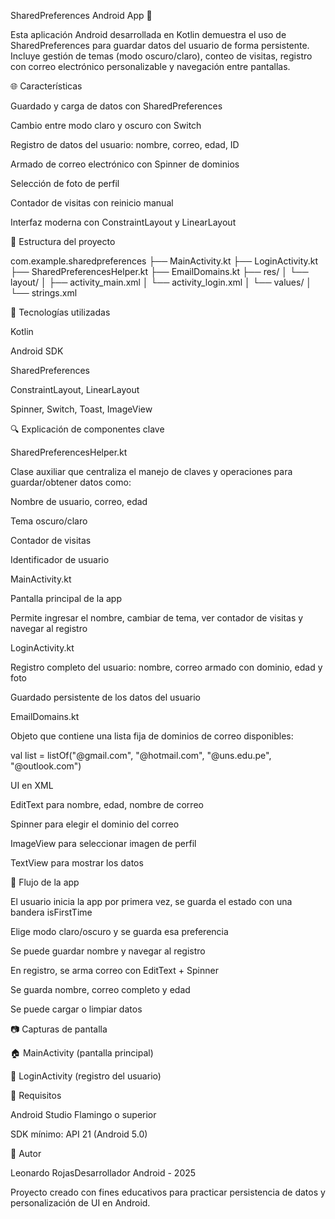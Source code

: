 SharedPreferences Android App 📱

Esta aplicación Android desarrollada en Kotlin demuestra el uso de SharedPreferences para guardar datos del usuario de forma persistente. Incluye gestión de temas (modo oscuro/claro), conteo de visitas, registro con correo electrónico personalizable y navegación entre pantallas.

🌐 Características

Guardado y carga de datos con SharedPreferences

Cambio entre modo claro y oscuro con Switch

Registro de datos del usuario: nombre, correo, edad, ID

Armado de correo electrónico con Spinner de dominios

Selección de foto de perfil

Contador de visitas con reinicio manual

Interfaz moderna con ConstraintLayout y LinearLayout

📁 Estructura del proyecto

com.example.sharedpreferences
├── MainActivity.kt
├── LoginActivity.kt
├── SharedPreferencesHelper.kt
├── EmailDomains.kt
├── res/
│   └── layout/
│       ├── activity_main.xml
│       └── activity_login.xml
│   └── values/
│       └── strings.xml

🚀 Tecnologías utilizadas

Kotlin

Android SDK

SharedPreferences

ConstraintLayout, LinearLayout

Spinner, Switch, Toast, ImageView

🔍 Explicación de componentes clave

SharedPreferencesHelper.kt

Clase auxiliar que centraliza el manejo de claves y operaciones para guardar/obtener datos como:

Nombre de usuario, correo, edad

Tema oscuro/claro

Contador de visitas

Identificador de usuario

MainActivity.kt

Pantalla principal de la app

Permite ingresar el nombre, cambiar de tema, ver contador de visitas y navegar al registro

LoginActivity.kt

Registro completo del usuario: nombre, correo armado con dominio, edad y foto

Guardado persistente de los datos del usuario

EmailDomains.kt

Objeto que contiene una lista fija de dominios de correo disponibles:

val list = listOf("@gmail.com", "@hotmail.com", "@uns.edu.pe", "@outlook.com")

UI en XML

EditText para nombre, edad, nombre de correo

Spinner para elegir el dominio del correo

ImageView para seleccionar imagen de perfil

TextView para mostrar los datos

🔄 Flujo de la app

El usuario inicia la app por primera vez, se guarda el estado con una bandera isFirstTime

Elige modo claro/oscuro y se guarda esa preferencia

Se puede guardar nombre y navegar al registro

En registro, se arma correo con EditText + Spinner

Se guarda nombre, correo completo y edad

Se puede cargar o limpiar datos

📷 Capturas de pantalla

🏠 MainActivity (pantalla principal)



👤 LoginActivity (registro del usuario)



🚪 Requisitos

Android Studio Flamingo o superior

SDK mínimo: API 21 (Android 5.0)

📅 Autor

Leonardo RojasDesarrollador Android - 2025

Proyecto creado con fines educativos para practicar persistencia de datos y personalización de UI en Android.